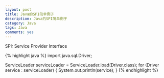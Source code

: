 ```yaml
---
layout: post
title: Java的SPI简单例子
description: Java的SPI简单例子
category: Java
tags: Java
comments: yes
---
```


SPI: Service Provider Interface

{% highlight java %}
import java.sql.Driver;

ServiceLoader<Driver> serviceLoader = ServiceLoader.load(Driver.class);
for (Driver service : serviceLoader) {
    System.out.println(service);
}
{% endhighlight %}
